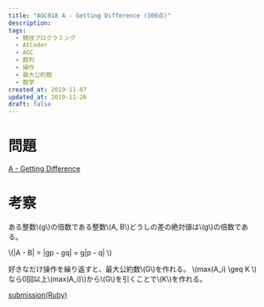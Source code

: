 ```yaml
---
title: "AGC018 A - Getting Difference (300点)"
description:
tags:
  - 競技プログラミング
  - AtCoder
  - AGC
  - 数列
  - 操作
  - 最大公約数
  - 数学
created_at: 2019-11-07
updated_at: 2019-11-26
draft: false
---
```


# 問題
[A - Getting Difference](https://atcoder.jp/contests/agc018/tasks/agc018_a)

# 考察

ある整数\\(g\\)の倍数である整数\\(A, B\\)どうしの差の絶対値は\\(g\\)の倍数である。

\\(|A - B| = |gp - gq| = g|p - q| \\)

好きなだけ操作を繰り返すと、最大公約数\\(G\\)を作れる。
\\(max(A_i) \geq K \\)なら0回以上\\(max(A_i)\\)から\\(G\\)を引くことで\\(K\\)を作れる。

[submission(Ruby)](https://atcoder.jp/contests/agc018/submissions/8322393)

